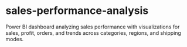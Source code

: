 # sales-performance-analysis
Power BI dashboard analyzing sales performance with visualizations for sales, profit, orders, and trends across categories, regions, and shipping modes.
